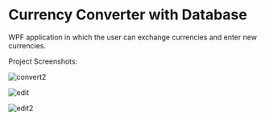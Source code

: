 # Currency Converter with Database

WPF application in which the user can exchange currencies and enter new currencies.

Project Screenshots:

![convert2](https://user-images.githubusercontent.com/46372998/177850561-5805f451-c5b6-4477-9f2c-5b7823bb3e95.PNG)

![edit](https://user-images.githubusercontent.com/46372998/177850597-886f96f7-46bf-428b-af63-504528c7478e.PNG)

![edit2](https://user-images.githubusercontent.com/46372998/177850611-7cf7726d-236d-4b01-a2a1-263c0d85311b.PNG)
